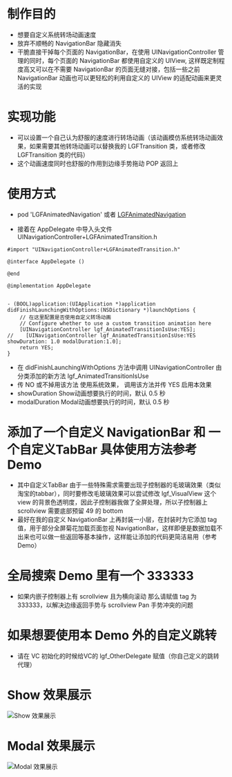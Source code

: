 # 制作目的
* 想要自定义系统转场动画速度
* 放弃不顺畅的 NavigationBar 隐藏消失
* 干脆直接干掉每个页面的 NavigationBar，在使用 UINavigationController 管理的同时，每个页面的 NavigationBar 都使用自定义的 UIView, 这样既定制程度高又可以在不需要 NavigationBar 的页面无缝对接，包括一些之前 NavigationBar 动画也可以更轻松的利用自定义的 UIView 的适配动画来更灵活的实现

# 实现功能
* 可以设置一个自己认为舒服的速度进行转场动画（该动画模仿系统转场动画效果，如果需要其他转场动画可以替换我的 LGFTransition 类，或者修改 LGFTransition 类的代码）
* 这个动画速度同时也舒服的作用到边缘手势拖动 POP 返回上

# 使用方式
* pod 'LGFAnimatedNavigation' 或者  [LGFAnimatedNavigation](https://github.com/aiononhiii/LGFAnimatedNavigation)

* 接着在 AppDelegate 中导入头文件 UINavigationController+LGFAnimatedTransition.h
```objc
#import "UINavigationController+LGFAnimatedTransition.h"

@interface AppDelegate ()

@end

@implementation AppDelegate


- (BOOL)application:(UIApplication *)application didFinishLaunchingWithOptions:(NSDictionary *)launchOptions {
    // 在这里配置是否使用自定义转场动画
    // Configure whether to use a custom transition animation here
    [UINavigationController lgf_AnimatedTransitionIsUse:YES];
//    [UINavigationController lgf_AnimatedTransitionIsUse:YES showDuration: 1.0 modalDuration:1.0];
    return YES;
}
```
* 在 didFinishLaunchingWithOptions 方法中调用 UINavigationController 由分类添加的新方法 lgf_AnimatedTransitionIsUse
* 传 NO 或不掉用该方法 使用系统效果， 调用该方法并传 YES 启用本效果
* showDuration Show动画想要执行的时间，默认 0.5 秒
* modalDuration Modal动画想要执行的时间，默认 0.5 秒

# 添加了一个自定义 NavigationBar 和 一个自定义TabBar 具体使用方法参考 Demo
* 其中自定义TabBar 由于一些特殊需求需要出现子控制器的毛玻璃效果（类似淘宝的tabbar），同时要修改毛玻璃效果可以尝试修改 lgf_VisualView 这个 view 的背景色透明度，因此子控制器我做了全屏处理，所以子控制器上 scrollview 需要底部预留 49 的 bottom
* 最好在我的自定义 NavigationBar 上再封装一小层，在封装时为它添加 tag 值，用于部分全屏菊花加载页面忽视 NavigationBar，这样即便是数据加载不出来也可以做一些返回等基本操作，这样能让添加的代码更简洁易用（参考 Demo）

# 全局搜索 Demo 里有一个 333333
* 如果内嵌子控制器上有 scrollview 且为横向滚动 那么请赋值 tag 为 333333，以解决边缘返回手势与 scrollview Pan 手势冲突的问题

# 如果想要使用本 Demo 外的自定义跳转
* 请在 VC 初始化的时候给VC的 lgf_OtherDelegate 赋值（你自己定义的跳转代理）

# Show 效果展示
![Show 效果展示](https://upload-images.jianshu.io/upload_images/2857609-302c44ba835cc67b.gif?imageMogr2/auto-orient/strip)
# Modal 效果展示
![Modal 效果展示](https://upload-images.jianshu.io/upload_images/2857609-96d9ab5b83d3576d.gif?imageMogr2/auto-orient/strip)
